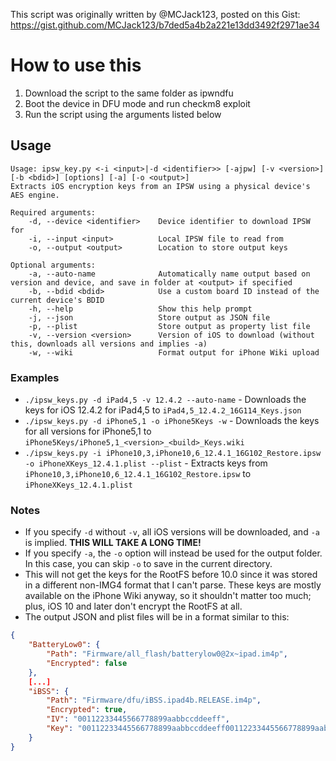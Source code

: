 This script was originally written by @MCJack123,
posted on this Gist:
https://gist.github.com/MCJack123/b7ded5a4b2a221e13dd3492f2971ae34

# How to use this
1. Download the script to the same folder as ipwndfu
2. Boot the device in DFU mode and run checkm8 exploit
3. Run the script using the arguments listed below

## Usage
```
Usage: ipsw_key.py <-i <input>|-d <identifier>> [-ajpw] [-v <version>] [-b <bdid>] [options] [-a] [-o <output>]
Extracts iOS encryption keys from an IPSW using a physical device's AES engine.

Required arguments:
    -d, --device <identifier>    Device identifier to download IPSW for
    -i, --input <input>          Local IPSW file to read from
    -o, --output <output>        Location to store output keys
    
Optional arguments:
    -a, --auto-name              Automatically name output based on version and device, and save in folder at <output> if specified
    -b, --bdid <bdid>            Use a custom board ID instead of the current device's BDID
    -h, --help                   Show this help prompt
    -j, --json                   Store output as JSON file
    -p, --plist                  Store output as property list file
    -v, --version <version>      Version of iOS to download (without this, downloads all versions and implies -a)
    -w, --wiki                   Format output for iPhone Wiki upload
```

### Examples
* `./ipsw_keys.py -d iPad4,5 -v 12.4.2 --auto-name` - Downloads the keys for iOS 12.4.2 for iPad4,5 to `iPad4,5_12.4.2_16G114_Keys.json`
* `./ipsw_keys.py -d iPhone5,1 -o iPhone5Keys -w` - Downloads the keys for all versions for iPhone5,1 to `iPhone5Keys/iPhone5,1_<version>_<build>_Keys.wiki`
* `./ipsw_keys.py -i iPhone10,3,iPhone10,6_12.4.1_16G102_Restore.ipsw -o iPhoneXKeys_12.4.1.plist --plist` - Extracts keys from `iPhone10,3,iPhone10,6_12.4.1_16G102_Restore.ipsw` to `iPhoneXKeys_12.4.1.plist`

### Notes
* If you specify `-d` without `-v`, all iOS versions will be downloaded, and `-a` is implied. **THIS WILL TAKE A LONG TIME!**
* If you specify `-a`, the `-o` option will instead be used for the output folder. In this case, you can skip `-o` to save in the current directory.
* This will not get the keys for the RootFS before 10.0 since it was stored in a different non-IMG4 format that I can't parse. These keys are mostly available on the iPhone Wiki anyway, so it shouldn't matter too much; plus, iOS 10 and later don't encrypt the RootFS at all.
* The output JSON and plist files will be in a format similar to this:
```json
{
    "BatteryLow0": {
        "Path": "Firmware/all_flash/batterylow0@2x~ipad.im4p",
        "Encrypted": false
    },
    [...]
    "iBSS": {
        "Path": "Firmware/dfu/iBSS.ipad4b.RELEASE.im4p",
        "Encrypted": true,
        "IV": "00112233445566778899aabbccddeeff",
        "Key": "00112233445566778899aabbccddeeff00112233445566778899aabbccddeeff"
    }
}
```
